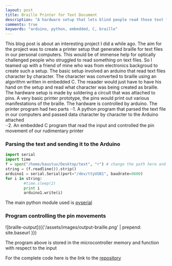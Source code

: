 ```yaml
---
layout: post
title: Braille Printer for Text Document
description: "A hardware setup that lets blind people read those text files"
comments: true
keywords: "arduino, python, embedded, C, braille"
---
```


This blog post is about an interesting project I did a while ago. The aim for the project was to create a printer setup that generated braille for text files in our personal computers. This would be of immense help for optically challenged people who struggled to read something on text files. So I teamed up with a friend of mine who was from electronics backgroud to create such a setup. 
The basic setup involved an arduino that read text files character by character. The character was converted to braille using an algorithm written in embedded C. The reaader would just have to have his hand on the setup and read what character was being created as braille. The hardware setup is made by soldering a circuit that was attached to pins. A very basic printer prototype, the pins would print out various manifestations of the braille. The hardware is controlled by arduino.
The printer program had two parts
⋅⋅1. A python program that parsed the text file in our computers and passed data character by character to the Arduino attached  
⋅⋅2. An embedded C program that read the input and controlled the pin movement of our rudimentary printer

### Parsing the text and sending it to the Arduino

```python
import serial
import time
f = open("/home/kaustuv/Desktop/text", "r") # change the path here and install pyserial module of python
string = (f.readline()).strip()
arduino1 = serial.Serial(port="/dev/ttyUSB1", baudrate=9600)
for i in string:
        #time.sleep(2)
        print i
        arduino1.write(i)
```

The main python module used is [pyserial](https://pythonhosted.org/pyserial/index.html)

### Program controlling the pin movements

![braille-output]({{'/assets/images/output-braille.png' | prepend: site.baseurl }})

The program above is stored in the microcontroller memory and function with respect to the input

For the complete code here is the link to the [repository](https://github.com/Vutsuak16/Braille)








